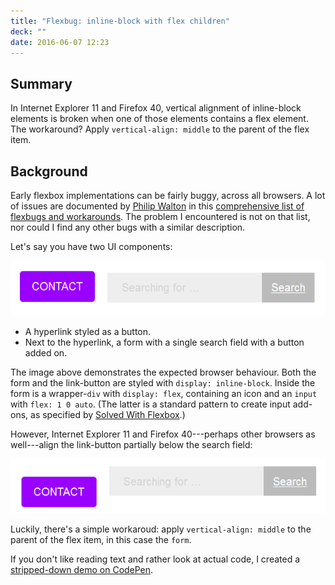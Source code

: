 ```yaml
---
title: "Flexbug: inline-block with flex children"
deck: ""
date: 2016-06-07 12:23
---
```


## Summary

In Internet Explorer 11 and Firefox 40, vertical alignment of inline-block elements is broken when one of those elements contains a flex element.   
The workaround? Apply `vertical-align: middle` to the parent of the flex item.

## Background

Early flexbox implementations can be fairly buggy, across all browsers. A lot of issues are documented by [Philip Walton](https://philipwalton.com/) in this [comprehensive list of flexbugs and workarounds](https://github.com/philipwalton/flexbugs). The problem I encountered is not on that list, nor could I find any other bugs with a similar description.

Let's say you have two UI components:

![button--correct](button--correct.png)  

- A hyperlink styled as a button.
- Next to the hyperlink, a form with a single search field with a button added on.

The image above demonstrates the expected browser behaviour. Both the form and the link-button are styled with `display: inline-block`. Inside the form is a wrapper-`div` with `display: flex`, containing an icon and an `input` with `flex: 1 0 auto`. (The latter is a standard pattern to create input add-ons, as specified by [Solved With Flexbox](https://philipwalton.github.io/solved-by-flexbox/demos/input-add-ons/).)

However, Internet Explorer 11 and Firefox 40---perhaps other browsers as well---align the link-button partially below the search field:

![button--incorrect](button--incorrect.png) 

Luckily, there's a simple workaroud: apply `vertical-align: middle` to the parent of the flex item, in this case the `form`.

If you don't like reading text and rather look at actual code, I created a [stripped-down demo on CodePen](https://codepen.io/donormal/pen/ezpONd).
